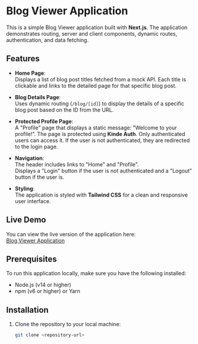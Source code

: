 # Blog Viewer Application

This is a simple Blog Viewer application built with **Next.js**. The application demonstrates routing, server and client components, dynamic routes, authentication, and data fetching.

## Features

- **Home Page**:  
  Displays a list of blog post titles fetched from a mock API. Each title is clickable and links to the detailed page for that specific blog post.

- **Blog Details Page**:  
  Uses dynamic routing (`/blog/[id]`) to display the details of a specific blog post based on the ID from the URL.

- **Protected Profile Page**:  
  A "Profile" page that displays a static message: "Welcome to your profile!". The page is protected using **Kinde Auth**. Only authenticated users can access it. If the user is not authenticated, they are redirected to the login page.

- **Navigation**:  
  The header includes links to "Home" and "Profile".  
  Displays a "Login" button if the user is not authenticated and a "Logout" button if the user is.

- **Styling**:  
  The application is styled with **Tailwind CSS** for a clean and responsive user interface.

## Live Demo

You can view the live version of the application here:  
[Blog Viewer Application](https://assignment-1-by-ejp.vercel.app/)

## Prerequisites

To run this application locally, make sure you have the following installed:

- Node.js (v14 or higher)
- npm (v6 or higher) or Yarn

## Installation

1. Clone the repository to your local machine:

   ```bash
   git clone <repository-url>
